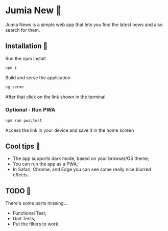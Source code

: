 # Jumia New :newspaper:

Jumia News is a simple web app that lets you find the latest news and also search for them.

## Installation :wrench:
Run the npm install
```bash
npm i
```
Build and serve the application
```bash
ng serve
```
After that click on the link shown in the terminal.

### Optional - Run PWA
```bash
npm run pwa:test
```
Access the link in your device and save it in the home screen

## Cool tips :information_desk_person:
* The app supports dark mode, based on your browser/OS theme;
* You can run the app as a PWA;
* In Safari, Chrome, and Edge you can see some really nice blurred effects.

## TODO :bow:
There's some parts missing...
* Functional Test;
* Unit Tests;
* Put the filters to work.
